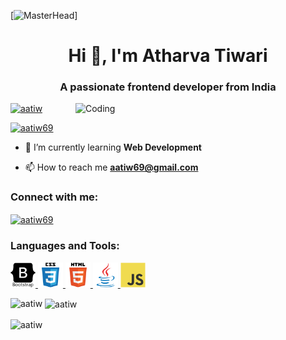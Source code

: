 [![MasterHead](https://previews.123rf.com/images/karpenkoilia/karpenkoilia1806/karpenkoilia180600011/102988806-vector-line-web-concept-for-programming-linear-web-banner-for-coding.jpg)]
<h1 align="center">Hi 👋, I'm Atharva Tiwari</h1>
<h3 align="center">A passionate frontend developer from India</h3>

<img align="right" alt="Coding" width="400" src="https://cdn.dribbble.com/users/1162077/screenshots/3848914/programmer.gif" alt="aatiw" />

<p align="left"> <a href="https://github.com/ryo-ma/github-profile-trophy"><img src="https://github-profile-trophy.vercel.app/?username=aatiw" alt="aatiw" /></a> </p>

<p align="left"> <a href="https://twitter.com/aatiw69" target="blank"><img src="https://img.shields.io/twitter/follow/aatiw69?logo=twitter&style=for-the-badge" alt="aatiw69" /></a> </p>

- 🌱 I’m currently learning **Web Development**

- 📫 How to reach me **aatiw69@gmail.com**

<h3 align="left">Connect with me:</h3>
<p align="left">
<a href="https://twitter.com/aatiw69" target="blank"><img align="center" src="https://raw.githubusercontent.com/rahuldkjain/github-profile-readme-generator/master/src/images/icons/Social/twitter.svg" alt="aatiw69" height="30" width="40" /></a>
</p>

<h3 align="left">Languages and Tools:</h3>
<p align="left"> <a href="https://getbootstrap.com" target="_blank" rel="noreferrer"> <img src="https://raw.githubusercontent.com/devicons/devicon/master/icons/bootstrap/bootstrap-plain-wordmark.svg" alt="bootstrap" width="40" height="40"/> </a> <a href="https://www.w3schools.com/css/" target="_blank" rel="noreferrer"> <img src="https://raw.githubusercontent.com/devicons/devicon/master/icons/css3/css3-original-wordmark.svg" alt="css3" width="40" height="40"/> </a> <a href="https://www.w3.org/html/" target="_blank" rel="noreferrer"> <img src="https://raw.githubusercontent.com/devicons/devicon/master/icons/html5/html5-original-wordmark.svg" alt="html5" width="40" height="40"/> </a> <a href="https://www.java.com" target="_blank" rel="noreferrer"> <img src="https://raw.githubusercontent.com/devicons/devicon/master/icons/java/java-original.svg" alt="java" width="40" height="40"/> </a> <a href="https://developer.mozilla.org/en-US/docs/Web/JavaScript" target="_blank" rel="noreferrer"> <img src="https://raw.githubusercontent.com/devicons/devicon/master/icons/javascript/javascript-original.svg" alt="javascript" width="40" height="40"/> </a> </p>

<p><img align="left" src="https://github-readme-stats.vercel.app/api/top-langs?username=aatiw&show_icons=true&locale=en&layout=compact" alt="aatiw" /></p>

<p>&nbsp;<img align="center" src="https://github-readme-stats.vercel.app/api?username=aatiw&show_icons=true&locale=en" alt="aatiw" /></p>

<p><img align="center" src="https://github-readme-streak-stats.herokuapp.com/?user=aatiw&" alt="aatiw" /></p>

